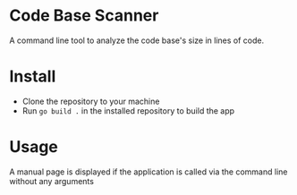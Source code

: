 # Code Base Scanner
A command line tool to analyze the code base's size in lines of code.

# Install
- Clone the repository to your machine
- Run ```go build .``` in the installed repository
  to build the app

# Usage
A manual page is displayed if the application
is called via the command line without any
arguments
